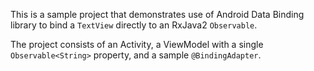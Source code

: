 This is a sample project that demonstrates use of Android Data Binding library to bind a `TextView` directly to an RxJava2 `Observable`.

The project consists of an Activity, a ViewModel with a single `Observable<String>` property, and a sample `@BindingAdapter`.
